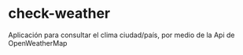 # check-weather
Aplicación para consultar el clima ciudad/país, por medio de la Api de OpenWeatherMap
